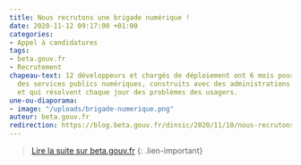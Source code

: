 ```yaml
---
title: Nous recrutons une brigade numérique !
date: 2020-11-12 09:17:00 +01:00
categories:
- Appel à candidatures
tags:
- beta.gouv.fr
- Recrutement
chapeau-text: 12 développeurs et chargés de déploiement ont 6 mois pour renforcer
  des services publics numériques, construits avec des administrations partenaires,
  et qui résolvent chaque jour des problèmes des usagers.
une-ou-diaporama:
- image: "/uploads/brigade-numerique.png"
auteur: beta.gouv.fr
redirection: https://blog.beta.gouv.fr/dinsic/2020/11/10/nous-recrutons-une-brigade-numerique/
---
```


> [Lire la suite sur beta.gouv.fr](https://blog.beta.gouv.fr/dinsic/2020/11/10/nous-recrutons-une-brigade-numerique/)
{: .lien-important}
